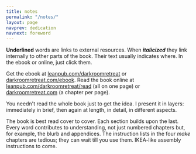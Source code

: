 ```yaml
---
title: notes
permalink: "/notes/"
layout: page
navprev: dedication
navnext: foreword
---
```


____Underlined____ words are links to external resources. When ____*italicized*____ they link internally to other parts of the book. Their text usually indicates where. In the ebook or online, just click them.

Get the ebook at [leanpub.com/darkroomretreat](http://leanpub.com/darkroomretreat) or [darkroomretreat.com/ebook](/ebook). Read the book online at [leanpub.com/darkroomretreat/read](http://leanpub.com/darkroomretreat/read) (all on one page) or [darkroomretreat.com](http://darkroomretreat.com) (a chapter per page).

You needn't read the whole book just to get the idea. I present it in layers: immediately in brief, then again at length, in detail, in different aspects. 

The book is best read cover to cover. Each section builds upon the last. Every word contributes to understanding, not just numbered chapters but, for example, the blurb and appendices. The instruction lists in the four _make_ chapters are tedious; they can wait till you use them. IKEA-like assembly instructions to come.




